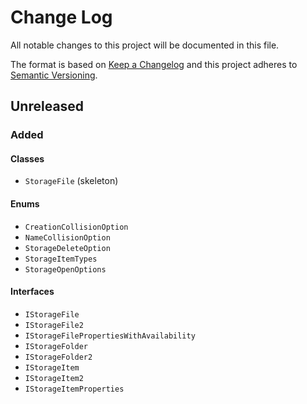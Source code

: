 ﻿# Change Log
All notable changes to this project will be documented in this file.

The format is based on [Keep a Changelog](http://keepachangelog.com/)
and this project adheres to [Semantic Versioning](http://semver.org/).

## Unreleased
### Added
#### Classes
- `StorageFile` (skeleton)
#### Enums
- `CreationCollisionOption`
- `NameCollisionOption`
- `StorageDeleteOption`
- `StorageItemTypes`
- `StorageOpenOptions`
#### Interfaces
- `IStorageFile`
- `IStorageFile2`
- `IStorageFilePropertiesWithAvailability`
- `IStorageFolder`
- `IStorageFolder2`
- `IStorageItem`
- `IStorageItem2`
- `IStorageItemProperties`